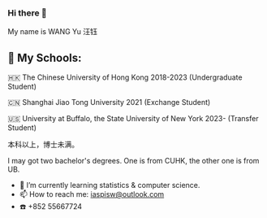 ### Hi there 👋

My name is WANG Yu 汪钰

## 🏫 My Schools:

🇭🇰 The Chinese University of Hong Kong 2018-2023 (Undergraduate Student)

🇨🇳 Shanghai Jiao Tong University 2021 (Exchange Student)

🇺🇸 University at Buffalo, the State University of New York 2023- (Transfer Student) 

本科以上，博士未满。

I may got two bachelor's degrees. One is from CUHK, the other one is from UB.

- 🌱 I’m currently learning statistics & computer science.
- 📫 How to reach me: iaspisw@outlook.com
- ☎️ +852 55667724 
